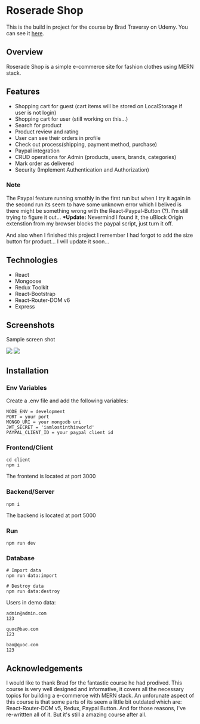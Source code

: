 # Roserade Shop

This is the build in project for the course by Brad Traversy on Udemy. You can see it [here](https://www.udemy.com/course/mern-ecommerce).

## Overview

Roserade Shop is a simple e-commerce site for fashion clothes using MERN stack.

## Features

-   Shopping cart for guest (cart items will be stored on LocalStorage if user is not login)
-   Shopping cart for user (still working on this...)
-   Search for product
-   Product review and rating
-   User can see their orders in profile
-   Check out process(shipping, payment method, purchase)
-   Paypal integration
-   CRUD operations for Admin (products, users, brands, categories)
-   Mark order as delivered
-   Security (Implement Authentication and Authorization)

### Note

The Paypal feature running smothly in the first run but when I try it again in the second run its seem to have some unknown error which I belived is there might be something wrong with the React-Paypal-Button (?). I’m still trying to figure it out…
**\*Update:** Nevermind I found it, the uBlock Origin extenstion from my browser blocks the paypal script, just turn it off.

And also when I finished this project I remember I had forgot to add the size button for product… I will update it soon...

## Technologies

-   React
-   Mongoose
-   Redux Toolkit
-   React-Bootstrap
-   React-Router-DOM v6
-   Express

## Screenshots

Sample screen shot

![](https://i.imgur.com/DivNd1i.png)
![](https://i.imgur.com/k4Uciq1.png)

## Installation

### Env Variables

Create a .env file and add the following variables:

```
NODE_ENV = development
PORT = your port
MONGO_URI = your mongodb uri
JWT_SECRET = 'iamlostinthisworld'
PAYPAL_CLIENT_ID = your paypal client id
```

### Frontend/Client

```
cd client
npm i
```

The frontend is located at port 3000

### Backend/Server

```
npm i
```

The backend is located at port 5000

### Run

```
npm run dev
```

### Database

```
# Import data
npm run data:import

# Destroy data
npm run data:destroy
```

Users in demo data:

```
admin@admin.com
123

quoc@bao.com
123

bao@quoc.com
123
```

## Acknowledgements

I would like to thank Brad for the fantastic course he had prodived. This course is very well designed and informative, it covers all the necessary topics for building a e-commerce with MERN stack. An unforunate aspect of this course is that some parts of its seem a little bit outdated which are: React-Router-DOM v5, Redux, Paypal Button. And for those reasons, I've re-writtten all of it. But it's still a amazing course after all.

